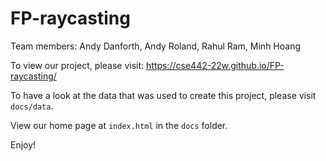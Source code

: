 
# FP-raycasting
Team members: Andy Danforth, Andy Roland, Rahul Ram, Minh Hoang

To view our project, please visit: https://cse442-22w.github.io/FP-raycasting/ 

To have a look at the data that was used to create this project, please visit `docs/data`.

View our home page at `index.html` in the `docs` folder.

Enjoy!
